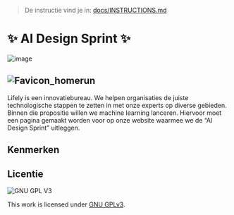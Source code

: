 > De instructie vind je in: [docs/INSTRUCTIONS.md](docs/INSTRUCTIONS.md)

# ✨ AI Design Sprint ✨
![image](https://user-images.githubusercontent.com/112861261/214784764-57b85ceb-6486-459a-a6be-e2a2ab786f1c.png)

## ![Favicon_homerun](https://user-images.githubusercontent.com/112861261/213911626-a33b73ea-6500-47d9-ae56-7ed947590f23.png) 
Lifely is een innovatiebureau. We helpen organisaties de juiste technologische stappen te zetten in met onze experts op diverse gebieden. Binnen die propositie willen we machine learning lanceren. Hiervoor moet een pagina gemaakt worden voor op onze website waarmee we de “AI Design Sprint” uitleggen.



## Kenmerken
<!-- Bij Kenmerken staat welke technieken zijn gebruikt en hoe. Wat is de HTML structuur? Wat zijn de belangrijkste dingen in CSS? Wat is er met JS gedaan en hoe? -->


## Licentie

![GNU GPL V3](https://www.gnu.org/graphics/gplv3-127x51.png)

This work is licensed under [GNU GPLv3](./LICENSE).
